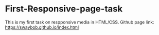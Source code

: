 # First-Responsive-page-task
This is my first task on respponsive media in HTML/CSS.
Github page link: https://swaybob.github.io/index.html
